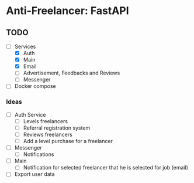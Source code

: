 # Anti-Freelancer: FastAPI

## TODO

- [ ] Services
    - [x] Auth
    - [x] Main
    - [x] Email
    - [ ] Advertisement, Feedbacks and Reviews
    - [ ] Messenger
- [ ] Docker compose

### Ideas

- [ ] Auth Service
    - [ ] Levels freelancers
    - [ ] Referral registration system
    - [ ] Reviews freelancers
    - [ ] Add a level purchase for a freelancer
- [ ] Messenger
    - [ ] Notifications
- [ ] Main
    - [ ] Notification for selected freelancer that he is selected for job (email)
- [ ] Export user data
